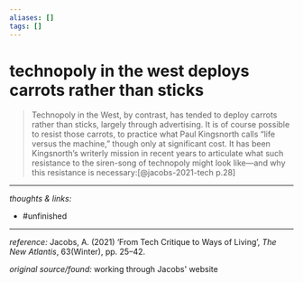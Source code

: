 ```yaml
---
aliases: []
tags: []
---
```


# technopoly in the west deploys carrots rather than sticks

>Technopoly in the West, by contrast, has tended to deploy carrots rather than sticks, largely through advertising. It is of course possible to resist those carrots, to practice what Paul Kingsnorth calls “life versus the machine,” though only at significant cost. It has been Kingsnorth’s writerly mission in recent years to articulate what such resistance to the siren-song of technopoly might look like—and why this resistance is necessary:[@jacobs-2021-tech p.28]






---

_thoughts & links:_



- #unfinished 

---

_reference:_ Jacobs, A. (2021) ‘From Tech Critique to Ways of Living’, _The New Atlantis_, 63(Winter), pp. 25–42.

_original source/found:_ working through Jacobs' website